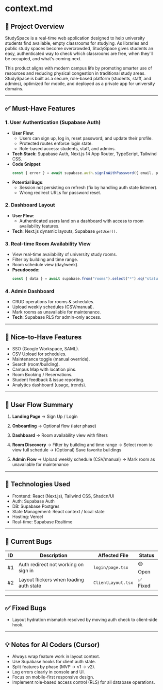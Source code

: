 # context.md

## 📌 Project Overview

StudySpace is a real-time web application designed to help university students find available, empty classrooms for studying. As libraries and public study spaces become overcrowded, StudySpace gives students an easy, authenticated way to check which classrooms are free, when they'll be occupied, and what's coming next.

This product aligns with modern campus life by promoting smarter use of resources and reducing physical congestion in traditional study areas. StudySpace is built as a secure, role-based platform (students, staff, and admins), optimized for mobile, and deployed as a private app for university domains.

---

## ✅ Must-Have Features

### 1. **User Authentication (Supabase Auth)**
- **User Flow**:
  - Users can sign up, log in, reset password, and update their profile.
  - Protected routes enforce login state.
  - Role-based access: students, staff, and admins.
- **Tech Stack**: Supabase Auth, Next.js 14 App Router, TypeScript, Tailwind CSS.
- **Code Snippet**:
  ```ts
  const { error } = await supabase.auth.signInWithPassword({ email, password });
  ```
- **Potential Bugs**:
  - Session not persisting on refresh (fix by handling auth state listener).
  - Wrong redirect URLs for password reset.

### 2. **Dashboard Layout**
- **User Flow**:
  - Authenticated users land on a dashboard with access to room availability features.
- **Tech**: Next.js dynamic layouts, Supabase `getUser()`.

### 3. **Real-time Room Availability View**
- View real-time availability of university study rooms.
- Filter by building and time range.
- Room schedule view (day/week).
- **Pseudocode**:
  ```js
  const { data } = await supabase.from("rooms").select("*").eq("status", "available")
  ```

### 4. **Admin Dashboard**
- CRUD operations for rooms & schedules.
- Upload weekly schedules (CSV/manual).
- Mark rooms as unavailable for maintenance.
- **Tech**: Supabase RLS for admin-only access.

---

## 🎯 Nice-to-Have Features

- SSO (Google Workspace, SAML).
- CSV Upload for schedules.
- Maintenance toggle (manual override).
- Search (room/building).
- Campus Map with location pins.
- Room Booking / Reservations.
- Student feedback & issue reporting.
- Analytics dashboard (usage, trends).

---

## 🧭 User Flow Summary

1. **Landing Page**
   → Sign Up / Login

2. **Onboarding**
   → Optional flow (later phase)

3. **Dashboard**
   → Room availability view with filters

4. **Room Discovery**
   → Filter by building and time range
   → Select room to view full schedule
   → (Optional) Save favorite buildings

5. **Admin Flow**
   → Upload weekly schedule (CSV/manual)
   → Mark room as unavailable for maintenance

---

## 🧰 Technologies Used

- Frontend: React (Next.js), Tailwind CSS, Shadcn/UI
- Auth: Supabase Auth
- DB: Supabase Postgres
- State Management: React context / local state
- Hosting: Vercel
- Real-time: Supabase Realtime

---

## 🐛 Current Bugs

| ID | Description | Affected File | Status |
|----|-------------|----------------|--------|
| #1 | Auth redirect not working on sign in | `login/page.tsx` | 🟡 Open |
| #2 | Layout flickers when loading auth state | `ClientLayout.tsx` | ✅ Fixed |

---

## ✅ Fixed Bugs

- Layout hydration mismatch resolved by moving auth check to client-side hook.

---

## 💡 Notes for AI Coders (Cursor)
- Always wrap feature work in layout context.
- Use Supabase hooks for client auth state.
- Split features by phase (MVP → v1 → v2).
- Log errors clearly in console and UI.
- Focus on mobile-first responsive design.
- Implement role-based access control (RLS) for all database operations.
